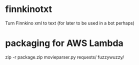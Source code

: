 # finnkinotxt
Turn Finnkino xml to text (for later to be used in a bot perhaps)


# packaging for AWS Lambda
zip -r package.zip movieparser.py requests/ fuzzywuzzy/ 